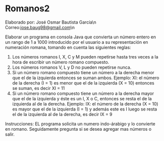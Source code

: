 # Romanos2
Elaborado por: José Osmar Bautista García\n
Correo:jose.baug98@gmail.com\n

Elaborar un programa en consola Java que convierta un número entero en un rango de 1 a 1000 introducido por el usuario a su representación en numeración romana, tomando en
cuenta las siguientes reglas:
1. Los números romanos I, X, C y M pueden repetirse hasta tres veces a la hora de escribir
un número romano compuesto.
2. Los números romanos V, L y D no pueden repetirse nunca.
3. Si un número romano compuesto tiene un número a la derecha menor que el de la
izquierda entonces se suman ambos. Ejemplo:
XI: el número de la derecha (I = 1) es menor que el de la izquierda (X = 10) entonces
se suman, es decir XI = 11
4. Si un número romano compuesto tiene un número a la derecha mayor que el de la
izquierda y éste es un I, X o C, entonces se resta el de la izquierda al de la derecha.
Ejemplo:
IX: el número de la derecha (X = 10) es mayor que el de la izquierda (I = 1) y además
este es I luego se resta el de la izquierda al de la derecha, es decir IX = 9

Instrucciones:
EL programa solicita un numero indo-árabigo y lo convierte en romano. Seguidamente pregunta si se desea agregar mas números o salir.
